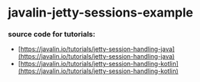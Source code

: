 # javalin-jetty-sessions-example

### source code for tutorials:
* [https://javalin.io/tutorials/jetty-session-handling-java](https://javalin.io/tutorials/jetty-session-handling-java)
* [https://javalin.io/tutorials/jetty-session-handling-kotlin](https://javalin.io/tutorials/jetty-session-handling-kotlin)
